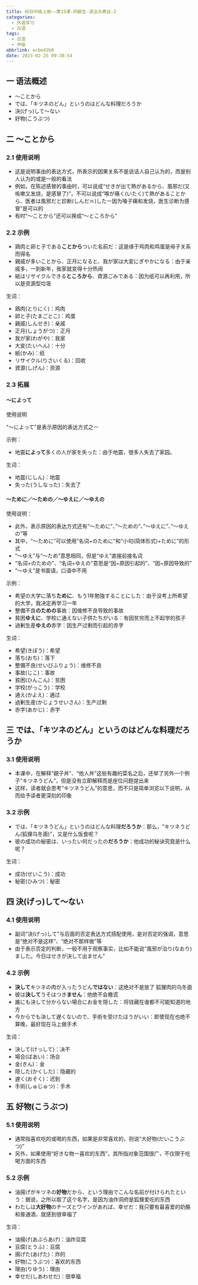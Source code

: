 ```yaml
---
title: 标日中级上册——第15课-同級生-语法与表达-2
categories:
  - 外语学习
  - 日语
tags:
  - 日语
  - 中级
abbrlink: ecbe42b0
date: 2023-02-25 09:38:54
---
```

## 一 语法概述

* ～ことから
* では、「キツネのどん」というのはどんな料理だろうか
* 決(げっ)して～ない
* 好物(こうぶつ)

<!--more-->

## 二 ～ことから

### 2.1 使用说明

* 这是说明事由的表达方式，所表示的因果关系不是说话人自己认为的，而是别人认为的或是一般的看法
* 例如，在陈述感冒的事由时，可以说成“せきが出て熱があるから、風邪だ(又咳嗽又发烧，是感冒了)”，不可以说成“喉が痛く(いたく)て熱があることから、医者は風邪だと診断(しんだｎ)したー因为嗓子痛和发烧，医生诊断为感冒”是可以的
* 有时“～ことから”还可以换成“～ところから”

### 2.2 示例

* 鶏肉と卵と子である**ことから**ついた名前だ：这是缘于鸡肉和鸡蛋是母子关系而得名
* 親戚が多いことから、正月になると、我が家は大変にぎやかになる：由于亲戚多，一到新年，我家就变得十分热闹
* 紙はリサイクルできる**ところから**、資源ごみである：因为纸可以再利用，所以是资源型垃圾

生词：

* 鶏肉(とりにく)：鸡肉
* 卵と子(たまごとこ)：鸡蛋
* 親戚(しんせき)：亲戚
* 正月(しょうがつ)：正月
* 我が家(わがや)：我家
* 大変(たいへん)：十分
* 紙(かみ)：纸
* リサイクル(りさいくる)：回收
* 資源(しげん)：资源

### 2.3 拓展

#### ～によって

使用说明

"～によって"是表示原因的表达方式之一

示例：

* 地震**によって**多くの人が家を失った：由于地震，很多人失去了家园。

生词：

* 地震(じしん)：地震
* 失った(うしなった)：失去了

#### ～ために／～ための／～ゆえに／～ゆえの

使用说明：

* 此外，表示原因的表达方式还有“～ために”、”～ための”、”～ゆえに”、”～ゆえの”等
* 其中，“～ために”可以使用“名词+のために”和“小句(简体形式)+ために”的形式
* “～ゆえ”与“～ため”意思相同，但是“ゆえ”直接前接名词
* “名词+のための”、“名词+ゆえの”意思是“因~原因引起的”、“因~原因导致的”
* “～ゆえ”是书面语，口语中不用

示例：

* 希望の大学に落ち**ために**、もう1年勉強することにした：由于没考上所希望的大学，我决定再学习一年
* 整備不良**のための**事故：因维修不良导致的事故
* 貧困**ゆえに**、学校に通えない子供たちがいる：有因贫穷而上不起学的孩子
* 過剰生産**ゆえの**赤字：因生产过剩而引起的赤字

生词：

* 希望(きぼう)：希望
* 落ち(おち)：落下
* 整備不良(せいびふりょう)：维修不良
* 事故(じこ)：事故
* 貧困(ひんこん)：贫困
* 学校(がっこう)：学校
* 通え(かよえ)：通过
* 過剰生産(かじょうせいさん)：生产过剩
* 赤字(あかじ)：赤字

## 三 では、「キツネのどん」というのはどんな料理だろうか

### 3.1 使用说明

* 本课中，在解释“親子丼”、“他人丼”这些有趣的菜名之后，还举了另外一个例子“キツネうどん”，但是没有立即解释而是座位问题提出来
* 这样，读者就会思考“キツネうどん”的意思，而不只是简单浏览以下说明，从而给予读者更深刻的印象

### 3.2 示例

* では、「キツネうどん」というのはどんな料理**だろうか**：那么，“キツネうどん(狐狸乌冬面)”，又是什么饭食呢？
* 彼の成功の秘密は、いったい何だったの**だろうか**：他成功的秘诀究竟是什么呢？

生词：

* 成功(せいこう)：成功
* 秘密(ひみつ)：秘密

## 四 決(げっ)して～ない

### 4.1 使用说明

* 副词“決(げっ)して”与后面的否定表达方式搭配使用，是对否定的强调，意思是“绝对不是这样”、“绝对不那样做”等
* 由于表示否定的判断，一般不用于观察事实，比如不能说"風邪が治り(なおり)ました。今日はせきが決して出ません"

### 4.2 示例

* **決して**キツネの肉が入ったうどん**ではない**：这绝对不是放了 狐狸肉的乌冬面
* 彼は**決して**うそはつき**ません**：他绝不会撒谎
* 誰にも決して分からない場合にお金を隠した：将钱藏在谁都不可能知道的地方
* 今からでも決して遅くないので、手術を受けたほうがいい：即使现在也绝不算晚，最好现在马上做手术

生词：

* 決して(けっして)：决不
* 場合(ばあい)：场合
* 金(きん)：金
* 隠した(かくした)：隐藏的
* 遅く(おそく)：迟到
* 手術(しゅじゅつ)：手术

## 五 好物(こうぶつ)

### 5.1 使用说明

* 通常指喜欢吃的或喝的东西，如果是非常喜欢的，则说“大好物(だいこうぶつ)”
* 另外，如果使用“好きな物ー喜欢的东西”，其所指对象范围很广，不仅限于吃喝方面的东西

### 5.2 示例

* 油揚げがキツネの**好物**だから、という理由でこんな名前が付けられたという：据说，之所以取了这个名字，是因为油炸洞府是狐狸爱吃的东西
* わたしは**大好物**のチーズとワインがあれば、幸せだ：我只要有最喜爱的奶酪和普通酒，就感到很幸福了

生词：

* 油揚げ(あぶらあげ)：油炸豆腐
* 豆腐(とうふ)：豆腐
* 揚げた(あげた)：炸的
* 好物(こうぶつ)：喜欢的东西
* 理由(りゆう)：理由
* 幸せだ(しあわせだ)：很幸福